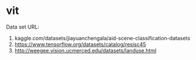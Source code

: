 # vit
Data set URL:
1. kaggle.com/datasets/jiayuanchengala/aid-scene-classification-datasets
2. https://www.tensorflow.org/datasets/catalog/resisc45
3. http://weegee.vision.ucmerced.edu/datasets/landuse.html 
